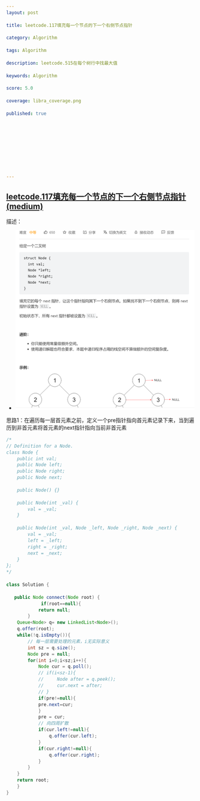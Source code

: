 ```yaml
---
layout: post

title: leetcode.117填充每一个节点的下一个右侧节点指针

category: Algorithm

tags: Algorithm

description: leetcode.515在每个树行中找最大值

keywords: Algorithm

score: 5.0

coverage: libra_coverage.png

published: true









---
```


## [leetcode.117填充每一个节点的下一个右侧节点指针(medium)](https://leetcode.cn/problems/populating-next-right-pointers-in-each-node-ii/)

描述：

- ![image-20221105151802618](/assets/imgs/image-20221105151802618.png)

思路1：在遍历每一层首元素之前，定义一个pre指针指向首元素记录下来，当到遍历到非首元素将首元素的next指针指向当前非首元素

```java
/*
// Definition for a Node.
class Node {
    public int val;
    public Node left;
    public Node right;
    public Node next;

    public Node() {}
    
    public Node(int _val) {
        val = _val;
    }

    public Node(int _val, Node _left, Node _right, Node _next) {
        val = _val;
        left = _left;
        right = _right;
        next = _next;
    }
};
*/

class Solution {

   public Node connect(Node root) {
             if(root==null){
            return null;
        }
    Queue<Node> q= new LinkedList<Node>();
    q.offer(root);
    while(!q.isEmpty()){
        // 每一层需要处理的元素，i无实际意义
        int sz = q.size();
        Node pre = null;
        for(int i=0;i<sz;i++){
            Node cur = q.poll();
            // if(i<sz-1){
            //     Node after = q.peek();
            //     cur.next = after;
            // }
            if(pre!=null){
            pre.next=cur;
            }
            pre = cur;
            // 向四周扩散
            if(cur.left!=null){
                q.offer(cur.left);
            }
            if(cur.right!=null){
                q.offer(cur.right);
            }
        }
    }
    return root;
    }
}
```
